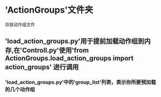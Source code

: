 # 'ActionGroups'文件夹
存放动作组文件

## 'load_action_groups.py'用于提前加载动作组到内存,在'Controll.py'使用'from ActionGroups.load_action_groups import action_groups' 进行调用

### 'load_action_groups.py'中的'group_list'列表，表示你所要预加载的几个动作组
